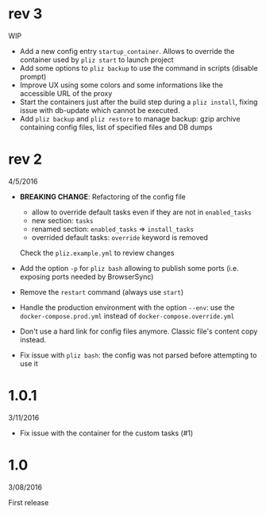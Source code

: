 # rev 3
WIP

- Add a new config entry `startup_container`. Allows to override the container used by `pliz start` to launch project
- Add some options to `pliz backup` to use the command in scripts (disable prompt)
- Improve UX using some colors and some informations like the accessible URL of the proxy
- Start the containers just after the build step during a `pliz install`, fixing issue with db-update which cannot be executed.
- Add `pliz backup` and `pliz restore` to manage backup: gzip archive containing config files, list of specified files and DB dumps

# rev 2
4/5/2016

- __BREAKING CHANGE__: Refactoring of the config file
    - allow to override default tasks even if they are not in `enabled_tasks`
    - new section: `tasks`
    - renamed section: `enabled_tasks` => `install_tasks`
    - overrided default tasks: `override` keyword is removed

    Check the `pliz.example.yml` to review changes

- Add the option `-p` for `pliz bash` allowing to publish some ports (i.e. exposing ports needed by BrowserSync)
- Remove the `restart` command (always use `start`)
- Handle the production environment with the option `--env`: use the `docker-compose.prod.yml` instead of `docker-compose.override.yml`
- Don't use a hard link for config files anymore. Classic file's content copy instead.
- Fix issue with `pliz bash`: the config was not parsed before attempting to use it


# 1.0.1
3/11/2016

- Fix issue with the container for the custom tasks (#1)


# 1.0
3/08/2016

First release
